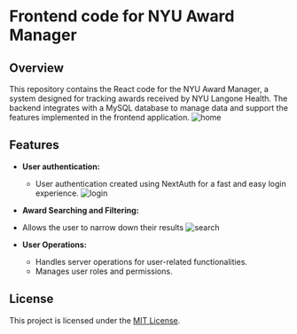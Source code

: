 # Frontend code for NYU Award Manager

## Overview

This repository contains the React code for the NYU Award Manager, a system designed for tracking awards
received by NYU Langone Health. The backend integrates with a MySQL database to manage data and support the features implemented in the frontend application.
![home](https://github.com/joeymhills/NYU-Award-Manager/assets/69769618/aafead68-d18f-467f-909e-14841eb35d50)

## Features

- **User authentication:**
  - User authentication created using NextAuth for a fast and easy login experience.
  ![login](https://github.com/joeymhills/NYU-Award-Manager/assets/69769618/a6b12402-25bb-413f-97ff-6dec17e066b7)

- **Award Searching and Filtering:**
- Allows the user to narrow down their results
![search](https://github.com/joeymhills/NYU-Award-Manager/assets/69769618/05682cef-c292-4319-93d1-426505cdeed5)

- **User Operations:**
  - Handles server operations for user-related functionalities.
  - Manages user roles and permissions.
 
## License

This project is licensed under the [MIT License](LICENSE).

